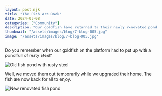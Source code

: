 ```yaml
---
layout: post.njk
title: "The Fish Are Back"
date: 2024-01-08
categories: ["Community"]
description: "Our goldfish have returned to their newly renovated pond on the platform"
thumbnail: "/assets/images/blog/7-blog-005.jpg"
image: "/assets/images/blog/7-blog-005.jpg"
---
```


Do you remember when our goldfish on the platform had to put up with a pond full of rusty steel?

![Old fish pond with rusty steel](/images/blog/7-blog-004.jpg)

Well, we moved them out temporarily while we upgraded their home. The fish are now back for all to enjoy.

![New renovated fish pond](/images/blog/7-blog-006.jpeg)
